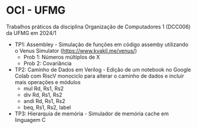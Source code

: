 # OCI - UFMG
Trabalhos práticos da disciplina Organização de Computadores 1 (DCC006) da UFMG em 2024/1

- TP1: Assembley - Simulação de funções em código assemby utilizando o Venus Simulator (https://www.kvakil.me/venus/)
  - Prob 1: Números múltiplos de X
  - Prob 2: Covariância 
- TP2: Caminho de Dados em Verilog - Edição de um notebook no Google Colab com RiscV monociclo para alterar o caminho de dados e incluir mais operações e módulos
  - mul Rd, Rs1, Rs2
  - div Rd, Rs1, Rs2
  - andi Rd, Rs1, Rs2
  - beq, Rs1, Rs2, label
- TP3: Hierarquia de memória - Simulador de memória cache em linguagem C
